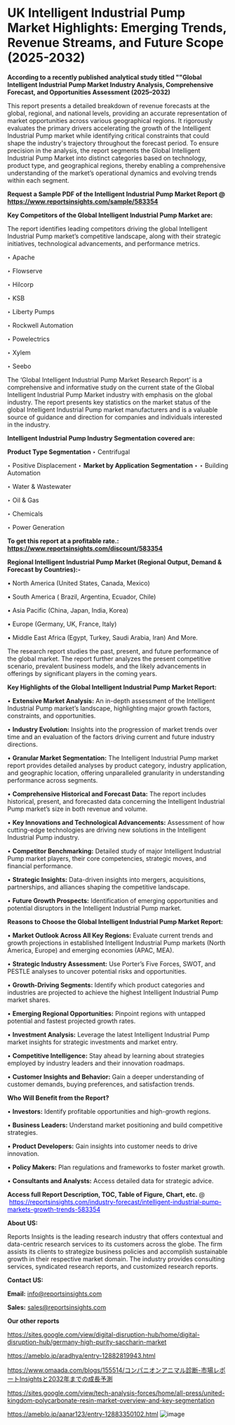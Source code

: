 # UK Intelligent Industrial Pump Market Highlights: Emerging Trends, Revenue Streams, and Future Scope (2025-2032)

<strong>According to a recently published analytical study titled ""Global Intelligent Industrial Pump Market Industry Analysis, Comprehensive Forecast, and Opportunities Assessment (2025–2032)</strong>

This report presents a detailed breakdown of revenue forecasts at the global, regional, and national levels, providing an accurate representation of market opportunities across various geographical regions. It rigorously evaluates the primary drivers accelerating the growth of the Intelligent Industrial Pump market while identifying critical constraints that could shape the industry's trajectory throughout the forecast period. To ensure precision in the analysis, the report segments the Global Intelligent Industrial Pump Market into distinct categories based on technology, product type, and geographical regions, thereby enabling a comprehensive understanding of the market’s operational dynamics and evolving trends within each segment.

<strong>Request a Sample PDF of the Intelligent Industrial Pump Market Report </strong><strong>@<a href=https://www.reportsinsights.com/sample/583354 style=color:#0000ff;> https://www.reportsinsights.com/sample/583354</a></strong></font>

<strong>Key Competitors of the Global Intelligent Industrial Pump Market are:</strong>

The report identifies leading competitors driving the global Intelligent Industrial Pump market’s competitive landscape, along with their strategic initiatives, technological advancements, and performance metrics.

‣ Apache

‣ Flowserve

‣ Hilcorp

‣ KSB

‣ Liberty Pumps

‣ Rockwell Automation

‣ Powelectrics

‣ Xylem

‣ Seebo

The ‘Global Intelligent Industrial Pump Market Research Report’ is a comprehensive and informative study on the current state of the Global Intelligent Industrial Pump Market industry with emphasis on the global industry. The report presents key statistics on the market status of the global Intelligent Industrial Pump market manufacturers and is a valuable source of guidance and direction for companies and individuals interested in the industry.

<strong>Intelligent Industrial Pump Industry Segmentation covered are:</strong>

<strong>Product Type Segmentation</strong>
‣
Centrifugal

‣ Positive Displacement
‣ 
<strong>Market by Application Segmentation</strong>
‣
‣  Building Automation

‣ Water & Wastewater

‣ Oil & Gas

‣ Chemicals

‣ Power Generation

<strong>To get this report at a profitable rate.: <a href=https://www.reportsinsights.com/discount/583354 style=color:#0000ff;>https://www.reportsinsights.com/discount/583354</a></strong></font>

<strong>Regional Intelligent Industrial Pump Market (Regional Output, Demand &amp; Forecast by Countries):-</strong>

• North America (United States, Canada, Mexico)

• South America ( Brazil, Argentina, Ecuador, Chile)

• Asia Pacific (China, Japan, India, Korea)

• Europe (Germany, UK, France, Italy)

• Middle East Africa (Egypt, Turkey, Saudi Arabia, Iran) And More.

The research report studies the past, present, and future performance of the global market. The report further analyzes the present competitive scenario, prevalent business models, and the likely advancements in offerings by significant players in the coming years.

<strong>Key Highlights of the Global Intelligent Industrial Pump Market Report:</strong>

• <strong>Extensive Market Analysis:</strong> An in-depth assessment of the Intelligent Industrial Pump market’s landscape, highlighting major growth factors, constraints, and opportunities.

• <strong>Industry Evolution:</strong> Insights into the progression of market trends over time and an evaluation of the factors driving current and future industry directions.

• <strong>Granular Market Segmentation:</strong> The Intelligent Industrial Pump market report provides detailed analyses by product category, industry application, and geographic location, offering unparalleled granularity in understanding performance across segments.

• <strong>Comprehensive Historical and Forecast Data:</strong> The report includes historical, present, and forecasted data concerning the Intelligent Industrial Pump market’s size in both revenue and volume.

• <strong>Key Innovations and Technological Advancements:</strong> Assessment of how cutting-edge technologies are driving new solutions in the Intelligent Industrial Pump industry.

• <strong>Competitor Benchmarking:</strong> Detailed study of major Intelligent Industrial Pump market players, their core competencies, strategic moves, and financial performance.

• <strong>Strategic Insights:</strong> Data-driven insights into mergers, acquisitions, partnerships, and alliances shaping the competitive landscape.

• <strong>Future Growth Prospects:</strong> Identification of emerging opportunities and potential disruptors in the Intelligent Industrial Pump market.

<strong>Reasons to Choose the Global Intelligent Industrial Pump Market Report:</strong>

• <strong>Market Outlook Across All Key Regions:</strong> Evaluate current trends and growth projections in established Intelligent Industrial Pump markets (North America, Europe) and emerging economies (APAC, MEA).

• <strong>Strategic Industry Assessment:</strong> Use Porter’s Five Forces, SWOT, and PESTLE analyses to uncover potential risks and opportunities.

• <strong>Growth-Driving Segments:</strong> Identify which product categories and industries are projected to achieve the highest Intelligent Industrial Pump market shares.

• <strong>Emerging Regional Opportunities:</strong> Pinpoint regions with untapped potential and fastest projected growth rates.

• <strong>Investment Analysis:</strong> Leverage the latest Intelligent Industrial Pump market insights for strategic investments and market entry.

• <strong>Competitive Intelligence:</strong> Stay ahead by learning about strategies employed by industry leaders and their innovation roadmaps.

• <strong>Customer Insights and Behavior:</strong> Gain a deeper understanding of customer demands, buying preferences, and satisfaction trends.

<strong>Who Will Benefit from the Report?</strong>

• <strong>Investors:</strong> Identify profitable opportunities and high-growth regions.

• <strong>Business Leaders:</strong> Understand market positioning and build competitive strategies.

• <strong>Product Developers:</strong> Gain insights into customer needs to drive innovation.

• <strong>Policy Makers:</strong> Plan regulations and frameworks to foster market growth.

• <strong>Consultants and Analysts:</strong> Access detailed data for strategic advice.
</ul>
<strong>Access full Report Description, TOC, Table of Figure, Chart, etc. </strong>@  <a href=https://reportsinsights.com/industry-forecast/intelligent-industrial-pump-markets-growth-trends-583354 style=color:#0000ff;>https://reportsinsights.com/industry-forecast/intelligent-industrial-pump-markets-growth-trends-583354</a></font>

<strong><strong>About US</strong>:</strong>

Reports Insights is the leading research industry that offers contextual and data-centric research services to its customers across the globe. The firm assists its clients to strategize business policies and accomplish sustainable growth in their respective market domain. The industry provides consulting services, syndicated research reports, and customized research reports.

<strong>Contact US:</strong>

<p class=""""><b>Email:</b> <a href=mailto:info@reportsinsights.com>info@reportsinsights.com</a></p>
<p class=""""><b>Sales:</b> <a href=mailto:sales@reportsinsights.com>sales@reportsinsights.com</a></p>

<strong>Our other reports</strong>

<a href=https://sites.google.com/view/digital-disruption-hub/home/digital-disruption-hub/germany-high-purity-saccharin-market>https://sites.google.com/view/digital-disruption-hub/home/digital-disruption-hub/germany-high-purity-saccharin-market</a>

<a href=https://ameblo.jp/aradhya/entry-12882819943.html>https://ameblo.jp/aradhya/entry-12882819943.html</a>

<a href=https://www.omaada.com/blogs/155514/コンパニオンアニマル診断-市場レポートInsightsと2032年までの成長予測>https://www.omaada.com/blogs/155514/コンパニオンアニマル診断-市場レポートInsightsと2032年までの成長予測</a>

<a href=https://sites.google.com/view/tech-analysis-forces/home/all-press/united-kingdom-polycarbonate-resin-market-overview-and-key-segmentation>https://sites.google.com/view/tech-analysis-forces/home/all-press/united-kingdom-polycarbonate-resin-market-overview-and-key-segmentation</a>

<a href=https://ameblo.jp/aanar123/entry-12883350102.html>https://ameblo.jp/aanar123/entry-12883350102.html</a>
![image](https://github.com/user-attachments/assets/177c04c6-e4fe-499c-850f-fee6351b1762)
